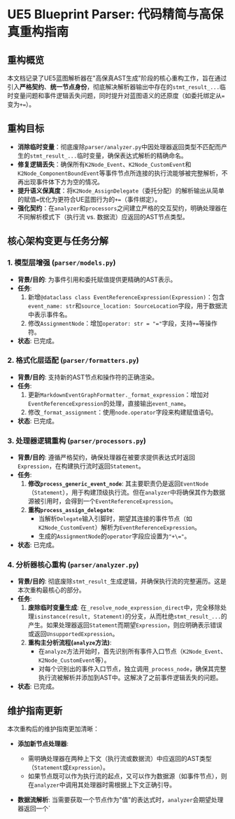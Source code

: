 # UE5 Blueprint Parser: 代码精简与高保真重构指南

## 重构概览

本文档记录了UE5蓝图解析器在"高保真AST生成"阶段的核心重构工作，旨在通过引入**严格契约**、**统一节点身份**，彻底解决解析器输出中存在的`stmt_result_...`临时变量问题和事件逻辑丢失问题，同时提升对蓝图语义的还原度（如委托绑定从`=`变为`+=`）。

## 重构目标

-   **消除临时变量**：彻底废除`parser/analyzer.py`中因处理器返回类型不匹配而产生的`stmt_result_...`临时变量，确保表达式解析的精确命名。
-   **修复逻辑丢失**：确保所有`K2Node_Event`、`K2Node_CustomEvent`和`K2Node_ComponentBoundEvent`等事件节点所连接的执行流能够被完整解析，不再出现事件体下方为空的情况。
-   **提升语义保真度**：将`K2Node_AssignDelegate`（委托分配）的解析输出从简单的赋值`=`优化为更符合UE蓝图行为的`+=`（事件绑定）。
-   **强化契约**：在`analyzer`和`processors`之间建立严格的交互契约，明确处理器在不同解析模式下（执行流 vs. 数据流）应返回的AST节点类型。

## 核心架构变更与任务分解

### 1. 模型层增强 (`parser/models.py`)

-   **背景/目的**: 为事件引用和委托赋值提供更精确的AST表示。
-   **任务**: 
    1.  新增`@dataclass class EventReferenceExpression(Expression)`：包含`event_name: str`和`source_location: SourceLocation`字段，用于数据流中表示事件名。
    2.  修改`AssignmentNode`：增加`operator: str = "="`字段，支持`+=`等操作符。
-   **状态**: 已完成。

### 2. 格式化层适配 (`parser/formatters.py`)

-   **背景/目的**: 支持新的AST节点和操作符的正确渲染。
-   **任务**: 
    1.  更新`MarkdownEventGraphFormatter._format_expression`：增加对`EventReferenceExpression`的处理，直接输出`event_name`。
    2.  修改`_format_assignment`：使用`node.operator`字段来构建赋值语句。
-   **状态**: 已完成。

### 3. 处理器逻辑重构 (`parser/processors.py`)

-   **背景/目的**: 遵循严格契约，确保处理器在被要求提供表达式时返回`Expression`，在构建执行流时返回`Statement`。
-   **任务**: 
    1.  **修改`process_generic_event_node`**: 其主要职责仍是返回`EventNode`（`Statement`），用于构建顶级执行流。但在`analyzer`中将确保其作为数据源被引用时，会得到一个`EventReferenceExpression`。
    2.  **重构`process_assign_delegate`**: 
        *   当解析`Delegate`输入引脚时，期望其连接的事件节点（如`K2Node_CustomEvent`）解析为`EventReferenceExpression`。
        *   生成的`AssignmentNode`的`operator`字段应设置为`"+\="`。
-   **状态**: 已完成。

### 4. 分析器核心重构 (`parser/analyzer.py`)

-   **背景/目的**: 彻底废除`stmt_result_`生成逻辑，并确保执行流的完整遍历。这是本次重构最核心的部分。
-   **任务**: 
    1.  **废除临时变量生成**: 在`_resolve_node_expression_direct`中，完全移除处理`isinstance(result, Statement)`的分支，从而杜绝`stmt_result_...`的产生。如果处理器返回`Statement`而期望`Expression`，则应明确表示错误或返回`UnsupportedExpression`。
    2.  **重构主分析流程(`analyze`方法)**: 
        *   在`analyze`方法开始时，首先识别所有事件入口节点（`K2Node_Event`、`K2Node_CustomEvent`等）。
        *   对每个识别出的事件入口节点，独立调用`_process_node`，确保其完整执行流被解析并添加到AST中。这解决了之前事件逻辑丢失的问题。
-   **状态**: 已完成。

## 维护指南更新

本次重构后的维护指南更加清晰：

-   **添加新节点处理器**: 
    *   需明确处理器在两种上下文（执行流或数据流）中应返回的AST类型（`Statement`或`Expression`）。
    *   如果节点既可以作为执行流的起点，又可以作为数据源（如事件节点），则在`analyzer`中调用其处理器时需根据上下文正确引导。

-   **数据流解析**: 当需要获取一个节点作为"值"的表达式时，`analyzer`会期望处理器返回一个`
